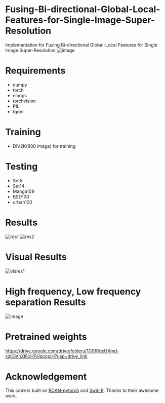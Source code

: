 # Fusing-Bi-directional-Global-Local-Features-for-Single-Image-Super-Resolution
Implementation for Fusing Bi-directional Global-Local Features for Single Image Super-Resolution
![image](https://user-images.githubusercontent.com/28581473/166294554-7a50f5cb-2372-41df-9abd-448109d6eeaa.png)

# Requirements
* numpy
* torch
* einops
* torchvision
* PIL
* tqdm

# Training
* DIV2K(800 image) for training

# Testing
* Set5
* Set14
* Manga109
* BSD100
* urban100

# Results
![res1](https://user-images.githubusercontent.com/28581473/176228498-625f6e7c-154d-4baa-bfa9-3dd0a71875e6.PNG)
![res2](https://user-images.githubusercontent.com/28581473/176228529-82a80fef-1927-486c-b6d4-af0029bf7c15.PNG)

# Visual Results
![visres1](https://user-images.githubusercontent.com/28581473/176228800-af108540-06f8-45fe-b5ea-27a493c8ca22.PNG)

# High frequency, Low frequency separation Results
![image](https://github.com/KyominHwang/Fusing-Bi-directional-Global-Local-Features-for-Single-Image-Super-Resolution/assets/28581473/988c2d9b-19ca-48e3-aaf2-6500fb9c5268)


# Pretrained weights
https://drive.google.com/drive/folders/1G9fRdxUXmd-xziOinhXl6cHPJlpocpIH?usp=drive_link

# Acknowledgement
This code is built on [RCAN-pytorch](https://github.com/yjn870/RCAN-pytorch) and [SwinIR](https://github.com/JingyunLiang/SwinIR). Thanks to their awesome work.

